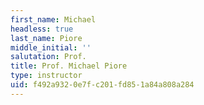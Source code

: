 ```yaml
---
first_name: Michael
headless: true
last_name: Piore
middle_initial: ''
salutation: Prof.
title: Prof. Michael Piore
type: instructor
uid: f492a932-0e7f-c201-fd85-1a84a808a284
---
```

